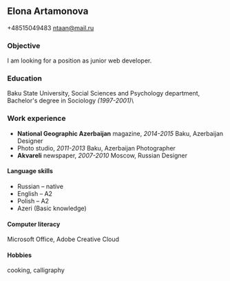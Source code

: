## Elona Artamonova
+48515049483
ntaan@mail.ru

### Objective
I am looking for a position as junior web developer.

### Education
Baku State University, Social Sciences and Psychology department, Bachelor's degree in Sociology *(1997-2001)*\
### Work experience
+ **National Geographic Azerbaijan** magazine, *2014-2015* Baku, Azerbaijan Designer
+ Photo studio, *2011-2013* Baku, Azerbaijan Photographer
+ **Akvareli**  newspaper, *2007-2010* Moscow, Russian  Designer

#### Language skills
- Russian – native
- English – A2
- Polish – A2
- Azeri (Basic knowledge)

#### Computer literacy
Microsoft Office, Adobe Creative Cloud

#### Hobbies 
cooking, calligraphy
